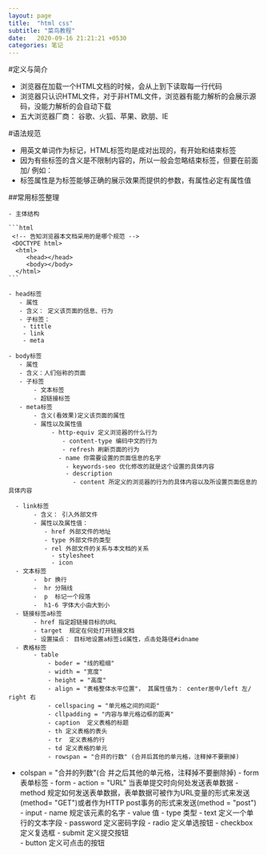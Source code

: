 ```yaml
---
layout: page
title:  "html css"
subtitle: "菜鸟教程"
date:   2020-09-16 21:21:21 +0530
categories: 笔记
--- 
```


#定义与简介 

   - 浏览器在加载一个HTML文档的时候，会从上到下读取每一行代码  
   - 浏览器只认识HTML文件，对于非HTML文件，浏览器有能力解析的会展示源码，没能力解析的会自动下载 
   - 五大浏览器厂商： 谷歌、火狐、苹果、欧朋、IE

#语法规范 
 
   - 用英文单词作为标记，HTML标签均是成对出现的，有开始和结束标签
   - 因为有些标签的含义是不限制内容的，所以一般会忽略结束标签，但要在前面加/
     例如：<img src="" />
   - 标签属性是为标签能够正确的展示效果而提供的参数，有属性必定有属性值

  ##常用标签整理

    - 主体结构
  
    ```html
     <!-- 告知浏览器本文档采用的是哪个规范 -->
     <DOCTYPE html>
      <html>
         <head></head>
         <body></body>
      </html>
    ```
    
    - head标签
       - 属性
       - 含义： 定义该页面的信息、行为
       - 子标签： 
        - tittle
        - link 
        - meta
  
    - body标签 
       - 属性
       - 含义：人们俗称的页面
       - 子标签
           - 文本标签
           - 超链接标签
       - meta标签
           - 含义(看效果)定义该页面的属性
           - 属性以及属性值
                - http-equiv 定义浏览器的什么行为
                   - content-type 编码中文的行为
                   - refresh 刷新页面的行为
                  - name 你需要设置的页面信息的名字
                    - keywords-seo 优化修改的就是这个设置的具体内容
                    - description   
                      - content 所定义的浏览器的行为的具体内容以及所设置页面信息的具体内容

      - link标签 
           - 含义： 引入外部文件
           - 属性以及属性值：
              - href 外部文件的地址
              - type 外部文件的类型
              - rel 外部文件的关系与本文档的关系
                - stylesheet
                - icon
      - 文本标签 
           -  br 换行
           -  hr 分隔线
           -  p  标记一个段落
           -  h1-6 字体大小由大到小             
      - 链接标签a标签 
           - href 指定超链接目标的URL
           - target  规定在何处打开链接文档
           - 设置描点： 目标地设置a标签id属性，点击处路径#idname
      - 表格标签 
           - table 
               - boder = "线的粗细" 
               - width = "宽度"
               - height = "高度"
               - align = "表格整体水平位置"， 其属性值为： center居中/left 左/ right 右 
               - cellspacing = "单元格之间的间距" 
               - cllpadding = "内容与单元格边框的距离" 
               - caption  定义表格的标题
               - th 定义表格的表头
               - tr  定义表格的行
               - td 定义表格的单元
               - rowspan = "合并的行数" (合并后其他的单元格，注释掉不要删掉)
- colspan = "合并的列数"(合               并之后其他的单元格，注释掉不要删除掉)
      - form表单标签 
            - form 
                -  action = "URL" 当表单提交时向何处发送表单数据
                -   method   规定如何发送表单数据，表单数据可被作为URL变量的形式来发送(method= "GET")或者作为HTTP post事务的形式来发送(method = "post")
            - input 
               - name 规定该元素的名字
               - value 值
               - type 类型
                  - text 定义一个单行的文本字段
                  - password 定义密码字段
                  - radio 定义单选按钮
                  - checkbox 定义复选框
                  - submit 定义提交按钮         
                  - button 定义可点击的按钮
           


                

                               
                      





